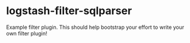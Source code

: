 # logstash-filter-sqlparser
Example filter plugin. This should help bootstrap your effort to write your own filter plugin!
